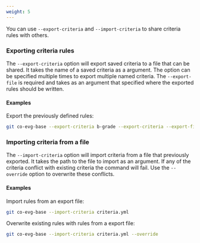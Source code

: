 ```yaml
---
weight: 5
---
```

You can use `--export-criteria` and `--import-criteria` to share criteria rules with others.

### Exporting criteria rules

The `--export-criteria` option will export saved criteria to a file that can be shared. It takes 
the name of a saved criteria as a argument. The option can be specified multiple times to export
multiple named criteria. The `--export-file` is required and takes as an argument that specified
where the exported rules should be written.

#### Examples

Export the previously defined rules:

```bash
git co-evg-base --export-criteria b-grade --export-criteria --export-file criteria.yml
```

### Importing criteria from a file

The `--import-criteria` option will import criteria from a file that previously exported. It takes
the path to the file to import as an argument. If any of the criteria conflict with existing
criteria the command will fail. Use the `--override` option to overwrite these conflicts.

#### Examples

Import rules from an export file:

```bash
git co-evg-base --import-criteria criteria.yml
```

Overwrite existing rules with rules from a export file:

```bash
git co-evg-base --import-criteria criteria.yml --override
```
